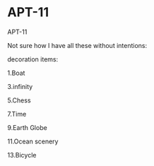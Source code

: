 # APT-11
APT-11

Not sure how I have all these without intentions:

decoration items:

1.Boat

3.infinity

5.Chess

7.Time

9.Earth Globe

11.Ocean scenery

13.Bicycle
